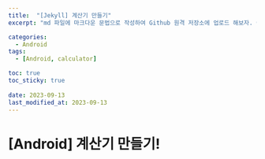 ```yaml
---
title:  "[Jekyll] 계산기 만들기"
excerpt: "md 파일에 마크다운 문법으로 작성하여 Github 원격 저장소에 업로드 해보자. 에디터는 Visual Studio code 사용! 로컬 서버에서 확인도 해보자. "

categories:
  - Android
tags:
  - [Android, calculator]

toc: true
toc_sticky: true
 
date: 2023-09-13
last_modified_at: 2023-09-13
---
```


# [Android] 계산기 만들기!
